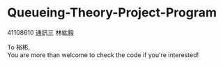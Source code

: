 # Queueing-Theory-Project-Program

41108610 通訊三 林紘毅

To 裕彬,  
You are more than welcome to check the code if you're interested! 
